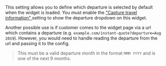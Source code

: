 This setting allows you to define which departure is selected by default when the widget is loaded. You must enable
the <a href="#{{$group}}_{{$type}}_capture_travel_information" title="Capture travel information">
    "Capture travel information"
</a> setting to show the departure dropdown on this widget.

Another possible use is if customer comes to the widget page via a url which contains a departure (e.g.
`example.com/instant-quote?departure=Aug 2019`). However, you would need to handle reading the departure
from the url and passing it to the config.

> This must be a valid departure month in the format `MMM YYYY` and is one of the next 9 months.

